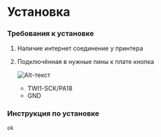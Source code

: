 # Установка
### Требования к установке
1. Наличие интернет соединение у принтера
2. Подключённая в нужные пины к плате кнопка

    ![Alt-текст](https://opi-gpio.readthedocs.io/en/latest/_images/OrangePi_Zero_Pinout_header.jpg)
    * TWI1-SCK/PA18
    * GND

### Инструкция по установке
```
ok
```
